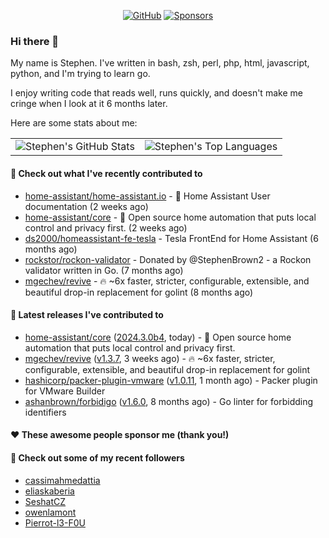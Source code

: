 <p align="center">
    <a href="https://github.com/StephenBrown2"><img src="https://img.shields.io/github/followers/StephenBrown2.svg?label=GitHub&style=social" alt="GitHub"></a>
    <a href="https://github.com/sponsors/StephenBrown2"><img src="https://img.shields.io/badge/Sponsors--_.svg?style=social&logo=github&logoColor=EA4AAA" alt="Sponsors"></a>
</p>

### Hi there 👋

My name is Stephen. I've written in bash, zsh, perl, php, html, javascript, python, and I'm trying to learn go.

I enjoy writing code that reads well, runs quickly, and doesn't make me cringe when I look at it 6 months later.

Here are some stats about me:

|     |     |
| --- | --- |
| ![Stephen's GitHub Stats](https://github-readme-stats.vercel.app/api?username=StephenBrown2&show_icons=true&count_private=true) | ![Stephen's Top Languages](https://github-readme-stats.vercel.app/api/top-langs/?username=StephenBrown2&layout=compact) |

#### 👷 Check out what I've recently contributed to

- [home-assistant/home-assistant.io](https://github.com/home-assistant/home-assistant.io) - :blue_book: Home Assistant User documentation (2 weeks ago)
- [home-assistant/core](https://github.com/home-assistant/core) - :house_with_garden: Open source home automation that puts local control and privacy first. (2 weeks ago)
- [ds2000/homeassistant-fe-tesla](https://github.com/ds2000/homeassistant-fe-tesla) - Tesla FrontEnd for Home Assistant (6 months ago)
- [rockstor/rockon-validator](https://github.com/rockstor/rockon-validator) - Donated by @StephenBrown2 - a Rockon validator written in Go. (7 months ago)
- [mgechev/revive](https://github.com/mgechev/revive) - 🔥 ~6x faster, stricter, configurable, extensible, and beautiful drop-in replacement for golint (8 months ago)



#### 🔭 Latest releases I've contributed to

- [home-assistant/core](https://github.com/home-assistant/core) ([2024.3.0b4](https://github.com/home-assistant/core/releases/tag/2024.3.0b4), today) - :house_with_garden: Open source home automation that puts local control and privacy first.
- [mgechev/revive](https://github.com/mgechev/revive) ([v1.3.7](https://github.com/mgechev/revive/releases/tag/v1.3.7), 3 weeks ago) - 🔥 ~6x faster, stricter, configurable, extensible, and beautiful drop-in replacement for golint
- [hashicorp/packer-plugin-vmware](https://github.com/hashicorp/packer-plugin-vmware) ([v1.0.11](https://github.com/hashicorp/packer-plugin-vmware/releases/tag/v1.0.11), 1 month ago) - Packer plugin for VMware Builder
- [ashanbrown/forbidigo](https://github.com/ashanbrown/forbidigo) ([v1.6.0](https://github.com/ashanbrown/forbidigo/releases/tag/v1.6.0), 8 months ago) - Go linter for forbidding identifiers

#### ❤️ These awesome people sponsor me (thank you!)


#### 👯 Check out some of my recent followers

- [cassimahmedattia](https://github.com/cassimahmedattia)
- [eliaskaberia](https://github.com/eliaskaberia)
- [SeshatCZ](https://github.com/SeshatCZ)
- [owenlamont](https://github.com/owenlamont)
- [Pierrot-l3-F0U](https://github.com/Pierrot-l3-F0U)


